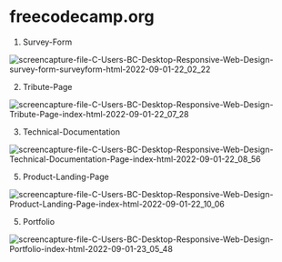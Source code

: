 # freecodecamp.org

1) Survey-Form

![screencapture-file-C-Users-BC-Desktop-Responsive-Web-Design-survey-form-surveyform-html-2022-09-01-22_02_22](https://user-images.githubusercontent.com/106008685/187966570-ce18fca6-49cd-4a69-bdac-f98f7c2bb05f.png)


2) Tribute-Page

![screencapture-file-C-Users-BC-Desktop-Responsive-Web-Design-Tribute-Page-index-html-2022-09-01-22_07_28](https://user-images.githubusercontent.com/106008685/187967119-6f1a57cd-d88e-480e-ab24-46215af6b038.png)


3) Technical-Documentation

![screencapture-file-C-Users-BC-Desktop-Responsive-Web-Design-Technical-Documentation-Page-index-html-2022-09-01-22_08_56](https://user-images.githubusercontent.com/106008685/187967377-682c5345-13bc-4450-9cd7-e6d2621f03db.png)


5) Product-Landing-Page

![screencapture-file-C-Users-BC-Desktop-Responsive-Web-Design-Product-Landing-Page-index-html-2022-09-01-22_10_06](https://user-images.githubusercontent.com/106008685/187967553-f2ea67ac-5510-484a-a69e-8f2810a260e6.png)

5) Portfolio

![screencapture-file-C-Users-BC-Desktop-Responsive-Web-Design-Portfolio-index-html-2022-09-01-23_05_48](https://user-images.githubusercontent.com/106008685/187977608-5aa7b69a-d6d0-4702-9700-05282ac3abe0.png)

